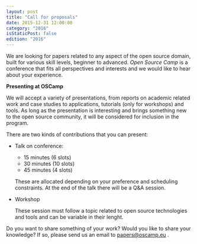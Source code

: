 ```yaml
---
layout: post
title: "Call for proposals"
date: 2015-12-31 12:00:00
category: "2016"
isStaticPost: false
edition: "2016"
---
```


We are looking for papers related to any aspect of the open source domain, built for various skill levels, beginner to advanced. *Open Source Camp* is a conference that fits all perspectives and interests and we would like to hear about your experience.

 **Presenting at OSCamp**

We will accept a variety of presentations, from reports on academic related work and case studies to applications, tutorials (only for workshops) and tools. As long as the presentation is interesting and brings something new to the open source community, it will be considered for inclusion in the program.

There are two kinds of contributions that you can present:

- Talk on conference:
  - 15 minutes (6 slots)
  - 30 minutes (10 slots)
  - 45 minutes (4 slots)

   These are allocated depending on your preference and scheduling constraints. At the end of the talk there will be a Q&A session.

- Workshop

   These session must follow a topic related to open source technologies and tools and can be variable in their lenght.

Do you want to share something of your work? Would you like to share your knowledge? If so, please send us an email to [papers@oscamp.eu](mailto:papers@oscamp.eu) .
